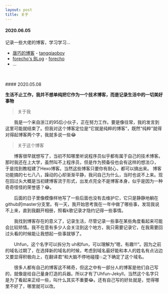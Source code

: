 ```yaml
---
layout: post
title: 关于
---
```



#### 2020.06.05

记录一些大佬的博客，学习学习...

* [唐巧的博客](http://blog.devtang.com/) - [tangqiaoboy](http://github.com/tangqiaoboy)
* [forecho's BLog](https://blog.forecho.com/) - [forecho](https://github.com/forecho)
* ...

<br>
<br>
#### 2020.05.08

**生活不止工作，我并不想单纯把它作为一个技术博客，而是记录生活中的一切美好事物**

> 关于我


　　我是一个来自浙江的95后小伙子，正在努力工作。要是像往常，我的发言到这里可能就结束了。但我对这个博客定位是“它就是纯粹的博客”，既然“纯粹”就得对得起博客两个字，我就多说一些😂


> 关于这个博客

　　博客很早就想写了，当初不知哪里听说程序员似乎都有属于自己的技术博客。那时我还在上大学，虽然叫不上程序员，但是作为预备役也会有这样的想法😏，于是找到教程建了Hexo博客。当然这些博客只要你有耐心，都可以搞出来。
博客功能搞的七七八八，躁动的心却渐渐平静，我问自己为什么，当时也说不上来。现在回过头大概是当初建博客流于形式，出发点完全不是博客本身，似乎是因为一种奇奇怪怪的荣誉感？😂。

　　后面的日子里像模像样地写了一些后面也没有去维护它，它只是静静地躺在github的master分支里。有一天，我开始思考我在一年中做了哪些事，发现我说不上来，直到我翻开相册，照看k歌记录才隐约记得一些事情。

　　我找到博客存在的意义了，记录生活，尽管记录一些事在某些角度看起来可能会比较矫情。我不在意有多少人会关注到这个地方，我只需要记录它，在我需要回过头看的时候能让我想起一些事就够了。

　　Uhfun，这个名字可以拆分为 uh和fun，可以理解为”嗯，有趣!!!“。因为之前的域名过期了，在选择新的域名的时候，考虑到域名最好能和本人的姓名有点沾边又要显得积极向上，在翻译君“和大脑不停地碰撞💥之下确定了这个域名。

　　很多人都有自己的博客这不稀奇，但这之中有一部分人的博客是他们自己写的，就像是给自己量身打造的兵器。所以才有了Uhfun-Jekyll，当然这个名字只是为了看起来正经一些，叫什么其实不重要😂。还有自己写的好处就是，觉得哪里不好了，哪里就可以改。

